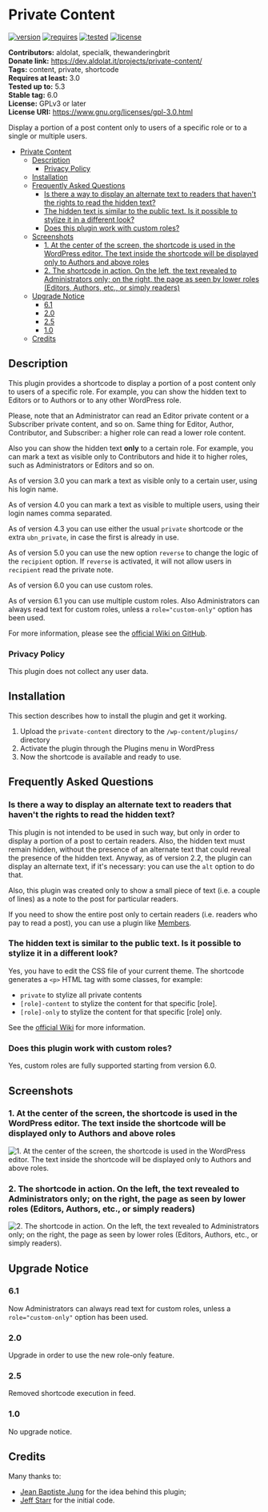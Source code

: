# Private Content

[![version][version-badge]][CHANGELOG]
[![requires][requires-badge]][README]
[![tested][tested-badge]][README]
[![license][license-badge]][LICENSE]

**Contributors:** aldolat, specialk, thewanderingbrit  
**Donate link:** <https://dev.aldolat.it/projects/private-content/>  
**Tags:** content, private, shortcode  
**Requires at least:** 3.0  
**Tested up to:** 5.3  
**Stable tag:** 6.0  
**License:** GPLv3 or later  
**License URI:** <https://www.gnu.org/licenses/gpl-3.0.html>  

Display a portion of a post content only to users of a specific role or to a single or multiple users.

* [Private Content](#private-content)
  * [Description](#description)
    * [Privacy Policy](#privacy-policy)
  * [Installation](#installation)
  * [Frequently Asked Questions](#frequently-asked-questions)
    * [Is there a way to display an alternate text to readers that haven't the rights to read the hidden text?](#is-there-a-way-to-display-an-alternate-text-to-readers-that-havent-the-rights-to-read-the-hidden-text)
    * [The hidden text is similar to the public text. Is it possible to stylize it in a different look?](#the-hidden-text-is-similar-to-the-public-text-is-it-possible-to-stylize-it-in-a-different-look)
    * [Does this plugin work with custom roles?](#does-this-plugin-work-with-custom-roles)
  * [Screenshots](#screenshots)
    * [1. At the center of the screen, the shortcode is used in the WordPress editor. The text inside the shortcode will be displayed only to Authors and above roles](#1-at-the-center-of-the-screen-the-shortcode-is-used-in-the-wordpress-editor-the-text-inside-the-shortcode-will-be-displayed-only-to-authors-and-above-roles)
    * [2. The shortcode in action. On the left, the text revealed to Administrators only; on the right, the page as seen by lower roles (Editors, Authors, etc., or simply readers)](#2-the-shortcode-in-action-on-the-left-the-text-revealed-to-administrators-only-on-the-right-the-page-as-seen-by-lower-roles-editors-authors-etc-or-simply-readers)
  * [Upgrade Notice](#upgrade-notice)
    * [6.1](#61)
    * [2.0](#20)
    * [2.5](#25)
    * [1.0](#10)
  * [Credits](#credits)

## Description

This plugin provides a shortcode to display a portion of a post content only to users of a specific role. For example, you can show the hidden text to Editors or to Authors or to any other WordPress role.

Please, note that an Administrator can read an Editor private content or a Subscriber private content, and so on. Same thing for Editor, Author, Contributor, and Subscriber: a higher role can read a lower role content.

Also you can show the hidden text **only** to a certain role. For example, you can mark a text as visible only to Contributors and hide it to higher roles, such as Administrators or Editors and so on.

As of version 3.0 you can mark a text as visible only to a certain user, using his login name.

As of version 4.0 you can mark a text as visible to multiple users, using their login names comma separated.

As of version 4.3 you can use either the usual `private` shortcode or the extra `ubn_private`, in case the first is already in use.

As of version 5.0 you can use the new option `reverse` to change the logic of the `recipient` option. If `reverse` is activated, it will not allow users in `recipient` read the private note.

As of version 6.0 you can use custom roles.

As of version 6.1 you can use multiple custom roles. Also Administrators can always read text for custom roles, unless a `role="custom-only"` option has been used.

For more information, please see the [official Wiki on GitHub](https://github.com/aldolat/private-content/wiki).

### Privacy Policy

This plugin does not collect any user data.

## Installation

This section describes how to install the plugin and get it working.

1. Upload the `private-content` directory to the `/wp-content/plugins/` directory
2. Activate the plugin through the Plugins menu in WordPress
3. Now the shortcode is available and ready to use.

## Frequently Asked Questions

### Is there a way to display an alternate text to readers that haven't the rights to read the hidden text?

This plugin is not intended to be used in such way, but only in order to display a portion of a post to certain readers. Also, the hidden text must remain hidden, without the presence of an alternate text that could reveal the presence of the hidden text. Anyway, as of version 2.2, the plugin can display an alternate text, if it's necessary: you can use the `alt` option to do that.

Also, this plugin was created only to show a small piece of text (i.e. a couple of lines) as a note to the post for particular readers.

If you need to show the entire post only to certain readers (i.e. readers who pay to read a post), you can use a plugin like [Members](https://wordpress.org/plugins/members/).

### The hidden text is similar to the public text. Is it possible to stylize it in a different look?

Yes, you have to edit the CSS file of your current theme.
The shortcode generates a `<p>` HTML tag with some classes, for example:

* `private` to stylize all private contents
* `[role]-content` to stylize the content for that specific [role].
* `[role]-only` to stylize the content for that specific [role] only.

See the [official Wiki](https://github.com/aldolat/private-content/wiki#giving-a-style-to-the-text-generated-by-private-content) for more information.

### Does this plugin work with custom roles?

Yes, custom roles are fully supported starting from version 6.0.

## Screenshots

### 1. At the center of the screen, the shortcode is used in the WordPress editor. The text inside the shortcode will be displayed only to Authors and above roles

![1. At the center of the screen, the shortcode is used in the WordPress editor. The text inside the shortcode will be displayed only to Authors and above roles.](http://ps.w.org/private-content/assets/screenshot-1.png)

### 2. The shortcode in action. On the left, the text revealed to Administrators only; on the right, the page as seen by lower roles (Editors, Authors, etc., or simply readers)

![2. The shortcode in action. On the left, the text revealed to Administrators only; on the right, the page as seen by lower roles (Editors, Authors, etc., or simply readers).](http://ps.w.org/private-content/assets/screenshot-2.png)

## Upgrade Notice

### 6.1

Now Administrators can always read text for custom roles, unless a `role="custom-only"` option has been used.

### 2.0

Upgrade in order to use the new role-only feature.

### 2.5

Removed shortcode execution in feed.

### 1.0

No upgrade notice.

## Credits

Many thanks to:

* [Jean Baptiste Jung](http://www.wprecipes.com/add-private-notes-to-your-wordpress-blog-posts) for the idea behind this plugin;
* [Jeff Starr](http://digwp.com/2010/05/private-content-posts-shortcode) for the initial code.

[CHANGELOG]: ./CHANGELOG.md
[LICENSE]: ./gpl-3.0.txt
[README]: ./README.md
[version-badge]: https://img.shields.io/badge/Version-6.0-blue.svg
[requires-badge]: https://img.shields.io/badge/Requires_WordPress-3.0.0-green.svg
[tested-badge]: https://img.shields.io/badge/Tested_up_to_WordPress-5.3-green.svg
[license-badge]: https://img.shields.io/badge/License-GPLv3-ff69b4.svg
